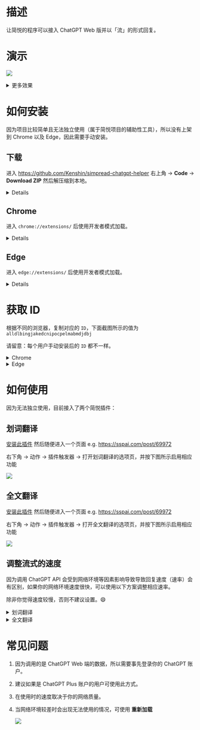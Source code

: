 # 描述

让简悦的程序可以接入 ChatGPT Web 版并以「流」的形式回复。

# 演示

![](https://github.com/Kenshin/simpread/assets/81074/04f647ba-bd67-471c-84ad-ad71929b8e19)

<details><summary>更多效果</summary>
  <img src="https://github.com/Kenshin/simpread/assets/81074/2505c50d-4c04-4c62-96a5-979464846579"/>
</details>

# 如何安装

因为项目比较简单且无法独立使用（属于简悦项目的辅助性工具），所以没有上架到 Chrome 以及 Edge，因此需要手动安装。

## 下载

进入 https://github.com/Kenshin/simpread-chatgpt-helper 右上角 → **Code** → **Download ZIP** 然后解压缩到本地。

<details>
  <img src="https://github.com/Kenshin/simpread/assets/81074/3d11bb66-82b5-4242-8d6b-be519891bd04">
</details>

## Chrome

进入 `chrome://extensions/` 后使用开发者模式加载。

<details>
  <img src="https://github.com/Kenshin/simpread/assets/81074/32a8c9ca-0dce-4af9-bf41-079cdbb91bae">
</details>

## Edge

进入 `edge://extensions/` 后使用开发者模式加载。

<details>
  <img src="https://github.com/Kenshin/simpread/assets/81074/82939d47-e442-477d-98ed-1a74cc9eb702">
</details>

# 获取 ID

根据不同的浏览器，复制对应的 `ID`，下面截图所示的值为 `alldlbingjakedcnipocpelmabmdjdbj`

请留意：每个用户手动安装后的 `ID` 都不一样。

<details><summary>Chrome</summary>
  进入 <code>chrome://extensions/</code><br>
  <img src="https://github.com/Kenshin/simpread/assets/81074/6e5c4cc5-3aa7-4eb8-a26c-ce8695dbb5bc"/>
</details>

<details><summary>Edge</summary>
  进入 <code>edge://extensions/</code><br>
  <img src="https://github.com/Kenshin/simpread/assets/81074/762bc1cc-64a2-482e-b12e-e7b96437946b"/>
</details>

# 如何使用

因为无法独立使用，目前接入了两个简悦插件：

## 划词翻译

[安装此插件](https://simpread.ksria.cn/plugins/details/ohnTKVHz4a) 然后随便进入一个页面 e.g. https://sspai.com/post/69972

右下角 → 动作 → 插件触发器 → 打开划词翻译的选项页，并按下图所示启用相应功能

![](https://github.com/Kenshin/simpread/assets/81074/15ddcbd1-f1b0-4be3-b6af-eed75add2136)

## 全文翻译

[安装此插件](https://simpread.ksria.cn/plugins/details/Y7JxbP7B4H) 然后随便进入一个页面 e.g. https://sspai.com/post/69972

右下角 → 动作 → 插件触发器 → 打开全文翻译的选项页，并按下图所示启用相应功能

![](https://github.com/Kenshin/simpread/assets/81074/26bd9d90-8d2e-480c-a186-cd0b4bb07767)

## 调整流式的速度

因为调用 ChatGPT API 会受到网络环境等因素影响导致导致回复速度（速率）会有区别，如果你的网络环境速度很快，可以使用以下方案调整相应速率。

除非你觉得速度较慢，否则不建议设置。😄

<details><summary>划词翻译</summary>
  <img src="https://github.com/Kenshin/simpread/assets/81074/1ad0b1e3-6ca6-4917-a64f-97fe9e910774"/>
</details>

<details><summary>全文翻译</summary>
  <img src="https://github.com/Kenshin/simpread/assets/81074/646db0a9-f6b1-4995-91e7-a0e9f62b913a"/>
</details>

# 常见问题

1. 因为调用的是 ChatGPT Web 端的数据，所以需要事先登录你的 ChatGPT 账户。

2. 建议如果是 ChatGPT Plus 账户的用户可使用此方式。

3. 在使用时的速度取决于你的网络质量。

4. 当网络环境较差时会出现无法使用的情况，可使用 **重新加载**

   ![](https://github.com/Kenshin/simpread/assets/81074/5fec9796-c864-46f6-86c2-1d932f21ab2a)